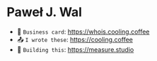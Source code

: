 # Paweł J. Wal

* 💬 `Business card`: https://whois.cooling.coffee
* 📤 `I wrote these`: https://cooling.coffee
* 🔭 `Building this`: https://measure.studio
